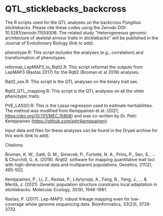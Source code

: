 # QTL_sticklebacks_backcross
The R scripts used for the QTL analyses on the backcross Pungitius sticklebacks. Please cite these codes using the Zenodo DOI: 10.5281/zenodo.11559306. The related study "Heterogeneous genomic architecture of skeletal armour traits in sticklebacks" will be published in the Journal of Evolutionary Biology (link to add).

phenotype.R: This script includes the analyses (e.g., correlation) and transformation of phenotypes.

reformat_LepMAP3_to_Rqtl2.R: This script reformat the outputs from LepMAP3 (Rastas 2017) for the Rqtl2 (Broman et al 2019) analyses.

Rqtl2_sex.R: This script is the QTL analyses on the binary trait sex. 

Rqtl2_QTL_mapping.R: This script is the QTL analyses on all the ohter phenotypic traits. 

PVE_LASSO.R: This is the Lasso regression used to esitmate heritabilities. The method was modified from Kemppainen et al. (2021; https://doi.org/10.1111/MEC.15808) and was co-written by Dr. Petri Kemppainen (https://github.com/petrikemppainen).

Input data and files for these analyses can be found in the Dryad archive for this work (link to add).
  
Citations

Broman, K. W., Gatti, D. M., Simecek, P., Furlotte, N. A., Prins, P., Sen, Ś., ... & Churchill, G. A. (2019). R/qtl2: software for mapping quantitative trait loci with high-dimensional data and multiparent populations. Genetics, 211(2), 495-502.

Kemppainen, P., Li, Z., Rastas, P., Löytynoja, A., Fang, B., Yang, J., ... & Merilä, J. (2021). Genetic population structure constrains local adaptation in sticklebacks. Molecular Ecology, 30(9), 1946-1961. 

Rastas, P. (2017). Lep-MAP3: robust linkage mapping even for low-coverage whole genome sequencing data. Bioinformatics, 33(23), 3726-3732.

